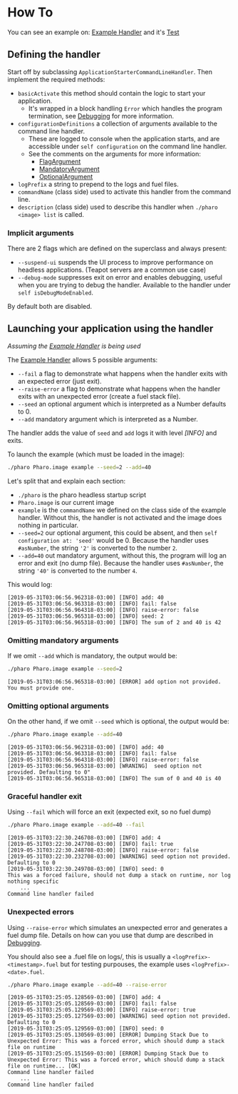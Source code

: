 # How To

You can see an example on:
[Example Handler](../source/Application-Starter-Examples/ExampleApplicationStarterCommandLineHandler.class.st) and it's
[Test](../source/Application-Starter-Tests/ExampleApplicationStarterCommandLineHandlerTest.class.st)

## Defining the handler

Start off by subclassing `ApplicationStarterCommandLineHandler`.
Then implement the required methods:

- `basicActivate` this method should contain the logic to start your application.
  - It's wrapped in a block handling `Error` which handles the program termination,
  see [Debugging](Debugging.md) for more information.
- `configurationDefinitions` a collection of arguments available to the command line handler.
  - These are logged to console when the application starts,
  and are accessible under `self configuration` on the command line handler.
  - See the comments on the arguments for more information:
    - [FlagArgument](../source/Application-Starter/FlagArgument.class.st)
    - [MandatoryArgument](../source/Application-Starter/MandatoryArgument.class.st)
    - [OptionalArgument](../source/Application-Starter/OptionalArgument.class.st)
- `logPrefix` a string to prepend to the logs and fuel files.
- `commandName` (class side) used to activate this handler from the command line.
- `description` (class side) used to describe this handler when `./pharo <image> list` is called.

### Implicit arguments

There are 2 flags which are defined on the superclass and always present:

- `--suspend-ui` suspends the UI process to improve performance on headless applications. (Teapot servers are a common use case)
- `--debug-mode` suppresses exit on error and enables debugging, useful when you are trying to debug the handler. Available to the handler under `self isDebugModeEnabled`.

By default both are disabled.

## Launching your application using the handler

_Assuming the [Example Handler](../source/Application-Starter-Examples/ExampleApplicationStarterCommandLineHandler.class.st) is being used_

The [Example Handler](../source/Application-Starter-Examples/ExampleApplicationStarterCommandLineHandler.class.st) allows 5 possible arguments:

- `--fail` a flag to demonstrate what happens when the handler exits with an expected error (just exit).
- `--raise-error` a flag to demonstrate what happens when the handler exits with an unexpected error (create a fuel stack file).
- `--seed` an optional argument which is interpreted as a Number defaults to 0.
- `--add` mandatory argument which is interpreted as a Number.

The handler adds the value of `seed` and `add` logs it with level _[INFO]_ and exits.

To launch the example (which must be loaded in the image):

```bash
./pharo Pharo.image example --seed=2 --add=40
```

Let's split that and explain each section:

- `./pharo` is the pharo headless startup script
- `Pharo.image` is our current image
- `example` is the `commandName` we defined on the class side of the example handler.
    Without this, the handler is not activated and the image does nothing in particular.
- `--seed=2` our optional argument, this could be absent, and then `self configuration at: 'seed'` would be 0.
    Because the handler uses `#asNumber`, the string `'2'` is converted to the number `2`.
- `--add=40` out mandatory argument, without this, the program will log an error and exit (no dump file).
    Because the handler uses `#asNumber`, the string `'40'` is converted to the number `4`.

This would log:

```log
[2019-05-31T03:06:56.962318-03:00] [INFO] add: 40
[2019-05-31T03:06:56.963318-03:00] [INFO] fail: false
[2019-05-31T03:06:56.964318-03:00] [INFO] raise-error: false
[2019-05-31T03:06:56.965318-03:00] [INFO] seed: 2
[2019-05-31T03:06:56.965318-03:00] [INFO] The sum of 2 and 40 is 42
```

### Omitting mandatory arguments

If we omit `--add` which is mandatory, the output would be:

```bash
./pharo Pharo.image example --seed=2
```

```log
[2019-05-31T03:06:56.965318-03:00] [ERROR] add option not provided. You must provide one.
```

### Omitting optional arguments

On the other hand, if we omit `--seed` which is optional, the output would be:

```bash
./pharo Pharo.image example --add=40
```

```log
[2019-05-31T03:06:56.962318-03:00] [INFO] add: 40
[2019-05-31T03:06:56.963318-03:00] [INFO] fail: false
[2019-05-31T03:06:56.964318-03:00] [INFO] raise-error: false
[2019-05-31T03:06:56.965318-03:00] [WRANING]  seed option not provided. Defaulting to 0"
[2019-05-31T03:06:56.965318-03:00] [INFO] The sum of 0 and 40 is 40
```

### Graceful handler exit

Using `--fail` which will force an exit (expected exit, so no fuel dump)

```bash
./pharo Pharo.image example --add=40 --fail
```

```log
[2019-05-31T03:22:30.246708-03:00] [INFO] add: 4
[2019-05-31T03:22:30.247708-03:00] [INFO] fail: true
[2019-05-31T03:22:30.248708-03:00] [INFO] raise-error: false
[2019-05-31T03:22:30.232708-03:00] [WARNING] seed option not provided. Defaulting to 0
[2019-05-31T03:22:30.249708-03:00] [INFO] seed: 0
This was a forced failure, should not dump a stack on runtime, nor log nothing specific
    ...
Command line handler failed
```

### Unexpected errors

Using `--raise-error` which simulates an unexpected error and generates a fuel dump file.
Details on how can you use that dump are described in [Debugging](Debugging.md).

You should also see a .fuel file on logs/, this is usually a `<logPrefix>-<timestamp>.fuel` but for testing purpouses, the example uses `<logPrefix>-<date>.fuel`.

```bash
./pharo Pharo.image example --add=40 --raise-error
```

```log
[2019-05-31T03:25:05.128569-03:00] [INFO] add: 4
[2019-05-31T03:25:05.128569-03:00] [INFO] fail: false
[2019-05-31T03:25:05.129569-03:00] [INFO] raise-error: true
[2019-05-31T03:25:05.127569-03:00] [WARNING] seed option not provided. Defaulting to 0
[2019-05-31T03:25:05.129569-03:00] [INFO] seed: 0
[2019-05-31T03:25:05.130569-03:00] [ERROR] Dumping Stack Due to Unexpected Error: This was a forced error, which should dump a stack file on runtime
[2019-05-31T03:25:05.151569-03:00] [ERROR] Dumping Stack Due to Unexpected Error: This was a forced error, which should dump a stack file on runtime... [OK]
Command line handler failed
    ...
Command line handler failed
```
